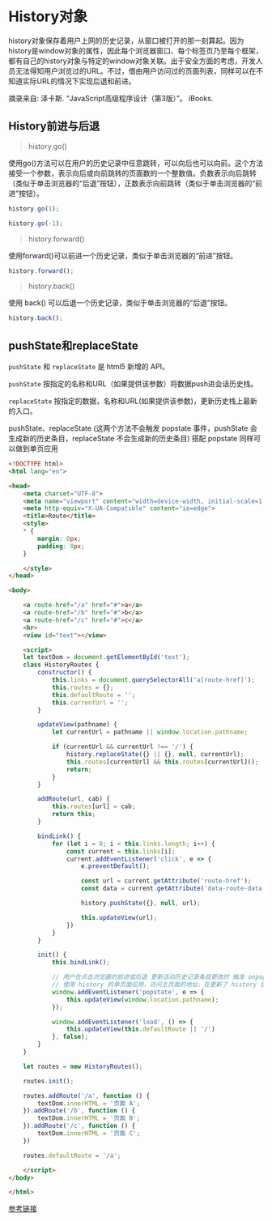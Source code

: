 # History对象

history对象保存着用户上网的历史记录，从窗口被打开的那一刻算起。因为history是window对象的属性，因此每个浏览器窗口、每个标签页乃至每个框架，都有自己的history对象与特定的window对象关联。出于安全方面的考虑，开发人员无法得知用户浏览过的URL。不过，借由用户访问过的页面列表，同样可以在不知道实际URL的情况下实现后退和前进。

摘录来自: 泽卡斯. “JavaScript高级程序设计（第3版）”。 iBooks.

## History前进与后退

> history.go()

使用go()方法可以在用户的历史记录中任意跳转，可以向后也可以向前。这个方法接受一个参数，表示向后或向前跳转的页面数的一个整数值。负数表示向后跳转（类似于单击浏览器的“后退”按钮），正数表示向前跳转（类似于单击浏览器的“前进”按钮）。

```javascript
history.go(1);

history.go(-1);
```

> history.forward()

使用forward()可以前进一个历史记录，类似于单击浏览器的“前进”按钮。

```javascript
history.forward();
```

> history.back()

使用 back() 可以后退一个历史记录，类似于单击浏览器的“后退”按钮。

```javascript
history.back();
```

## pushState和replaceState

`pushState` 和 `replaceState` 是 html5 新增的 API。

`pushState` 按指定的名称和URL（如果提供该参数）将数据push进会话历史栈。

`replaceState` 按指定的数据，名称和URL(如果提供该参数)，更新历史栈上最新的入口。

pushState、replaceState (这两个方法不会触发 popstate 事件，pushState 会生成新的历史条目，replaceState 不会生成新的历史条目) 搭配 popstate 同样可以做到单页应用

```html
<!DOCTYPE html>
<html lang="en">

<head>
    <meta charset="UTF-8">
    <meta name="viewport" content="width=device-width, initial-scale=1.0">
    <meta http-equiv="X-UA-Compatible" content="ie=edge">
    <title>Route</title>
    <style>
    * {
        margin: 0px;
        padding: 0px;
    }

    </style>
</head>

<body>

    <a route-href="/a" href="#">a</a>
    <a route-href="/b" href="#">b</a>
    <a route-href="/c" href="#">c</a>
    <hr>
    <view id="text"></view>

    <script>
    let textDom = document.getElementById('text');
    class HistoryRoutes {
        constructor() {
            this.links = document.querySelectorAll('a[route-href]');
            this.routes = {};
            this.defaultRoute = '';
            this.currentUrl = '';
        }

        updateView(pathname) {
            let currentUrl = pathname || window.location.pathname;

            if (currentUrl && currentUrl !== '/') {
                history.replaceState({} || {}, null, currentUrl);
                this.routes[currentUrl] && this.routes[currentUrl]();
                return;
            }
        }

        addRoute(url, cab) {
            this.routes[url] = cab;
            return this;
        }

        bindLink() {
            for (let i = 0; i < this.links.length; i++) {
                const current = this.links[i];
                current.addEventListener('click', e => {
                    e.preventDefault();

                    const url = current.getAttribute('route-href');
                    const data = current.getAttribute('data-route-data');

                    history.pushState({}, null, url);

                    this.updateView(url);
                })
            }
        }

        init() {
            this.bindLink();

            // 用户在点击浏览器的前进或后退 更新活动历史记录条目更改时 触发 onpopstate 事件，同时更新视图
            // 使用 history 的单页面应用，访问主页面的地址，在更新了 history 后， 用户在刷新了页面，浏览器把当前 url 发送到送到服务端，为了能够正常的显示页面的内容，需要在服务端nginx设置重定向 默认返回入口文件
            window.addEventListener('popstate', e => {
                this.updateView(window.location.pathname);
            });

            window.addEventListener('load', () => {
                this.updateView(this.defaultRoute || '/')
            }, false);
        }
    }

    let routes = new HistoryRoutes();

    routes.init();

    routes.addRoute('/a', function () {
        textDom.innerHTML = '页面 A';
    }).addRoute('/b', function () {
        textDom.innerHTML = '页面 B';
    }).addRoute('/c', function () {
        textDom.innerHTML = '页面 C';
    })

    routes.defaultRoute = '/a';

    </script>
</body>

</html>
```

[参考链接](https://github.com/happylindz/blog/issues/4)
